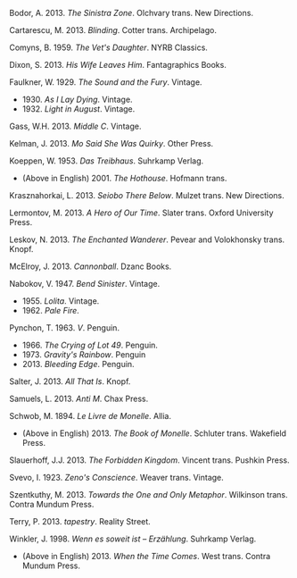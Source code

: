 Bodor, A. 2013. *The Sinistra Zone*. Olchvary trans. New Directions.

Cartarescu, M. 2013. *Blinding*. Cotter trans. Archipelago.

Comyns, B. 1959. *The Vet's Daughter*. NYRB Classics.

Dixon, S. 2013. *His Wife Leaves Him*. Fantagraphics Books.

Faulkner, W. 1929. *The Sound and the Fury*. Vintage.
* 1930\. *As I Lay Dying*. Vintage.
* 1932\. *Light in August*. Vintage.

Gass, W.H. 2013. *Middle C*. Vintage.

Kelman, J. 2013. *Mo Said She Was Quirky*. Other Press.

Koeppen, W. 1953. *Das Treibhaus*. Suhrkamp Verlag.
* (Above in English) 2001. *The Hothouse*. Hofmann trans.

Krasznahorkai, L. 2013. *Seiobo There Below*. Mulzet trans. New Directions.

Lermontov, M. 2013. *A Hero of Our Time*. Slater trans. Oxford University Press.

Leskov, N. 2013. *The Enchanted Wanderer*. Pevear and Volokhonsky trans. Knopf.

McElroy, J. 2013. *Cannonball*. Dzanc Books.

Nabokov, V. 1947. *Bend Sinister*. Vintage.
* 1955\. *Lolita*. Vintage.
* 1962\. *Pale Fire*.

Pynchon, T. 1963. *V*. Penguin.
* 1966\. *The Crying of Lot 49*. Penguin.
* 1973\. *Gravity's Rainbow*. Penguin
* 2013\. *Bleeding Edge*. Penguin.

Salter, J. 2013. *All That Is*. Knopf.

Samuels, L. 2013. *Anti M*. Chax Press.

Schwob, M. 1894. *Le Livre de Monelle*. Allia.
* (Above in English) 2013. *The Book of Monelle*. Schluter trans. Wakefield Press.

Slauerhoff, J.J. 2013. *The Forbidden Kingdom*. Vincent trans. Pushkin Press.

Svevo, I. 1923. *Zeno's Conscience*. Weaver trans. Vintage.

Szentkuthy, M. 2013. *Towards the One and Only Metaphor*. Wilkinson trans. Contra Mundum Press.

Terry, P. 2013. *tapestry*. Reality Street.

Winkler, J. 1998. *Wenn es soweit ist – Erzählung*. Suhrkamp Verlag. 
* (Above in English) 2013. *When the Time Comes*. West trans. Contra Mundum Press.
